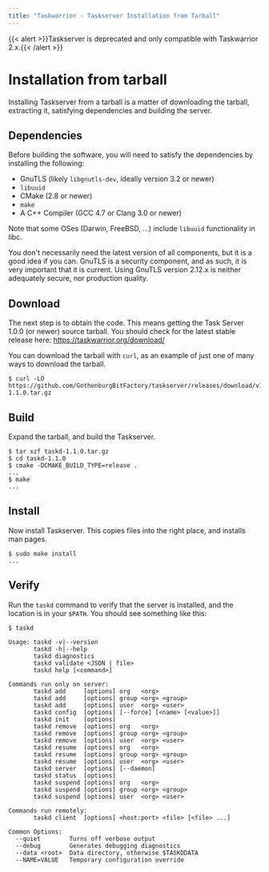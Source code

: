 ```yaml
---
title: "Taskwarrior - Taskserver Installation from Tarball"
---
```

{{< alert >}}Taskserver is deprecated and only compatible with Taskwarrior 2.x.{{< /alert >}}

# Installation from tarball

Installing Taskserver from a tarball is a matter of downloading the tarball, extracting it, satisfying dependencies and building the server.

## Dependencies

Before building the software, you will need to satisfy the dependencies by installing the following:

- GnuTLS (likely `libgnutls-dev`, ideally version 3.2 or newer)
- `libuuid`
- CMake (2.8 or newer)
- `make`
- A C++ Compiler (GCC 4.7 or Clang 3.0 or newer)

Note that some OSes (Darwin, FreeBSD, ...) include `libuuid` functionality in libc.

You don't necessarily need the latest version of all components, but it is a good idea if you can.
GnuTLS is a security component, and as such, it is very important that it is current.
Using GnuTLS version 2.12.x is neither adequately secure, nor production quality.

## Download

The next step is to obtain the code.
This means getting the Task Server 1.0.0 (or newer) source tarball.
You should check for the latest stable release here: <https://taskwarrior.org/download/>

You can download the tarball with `curl`, as an example of just one of many ways to download the tarball.

```
$ curl -LO https://github.com/GothenburgBitFactory/taskserver/releases/download/v1.1.0/taskd-1.1.0.tar.gz
```

## Build

Expand the tarball, and build the Taskserver.

```
$ tar xzf taskd-1.1.0.tar.gz
$ cd taskd-1.1.0
$ cmake -DCMAKE_BUILD_TYPE=release .
...
$ make
...
```

## Install

Now install Taskserver.
This copies files into the right place, and installs man pages.

```
$ sudo make install
...
```

## Verify

Run the `taskd` command to verify that the server is installed, and the location is in your `$PATH`. You should see something like this:

```
$ taskd

Usage: taskd -v|--version
       taskd -h|--help
       taskd diagnostics
       taskd validate <JSON | file>
       taskd help [<command>]

Commands run only on server:
       taskd add     [options] org   <org>
       taskd add     [options] group <org> <group>
       taskd add     [options] user  <org> <user>
       taskd config  [options] [--force] [<name> [<value>]]
       taskd init    [options]
       taskd remove  [options] org   <org>
       taskd remove  [options] group <org> <group>
       taskd remove  [options] user  <org> <user>
       taskd resume  [options] org   <org>
       taskd resume  [options] group <org> <group>
       taskd resume  [options] user  <org> <user>
       taskd server  [options] [--daemon]
       taskd status  [options]
       taskd suspend [options] org   <org>
       taskd suspend [options] group <org> <group>
       taskd suspend [options] user  <org> <user>

Commands run remotely:
       taskd client  [options] <host:port> <file> [<file> ...]

Common Options:
  --quiet        Turns off verbose output
  --debug        Generates debugging diagnostics
  --data <root>  Data directory, otherwise $TASKDDATA
  --NAME=VALUE   Temporary configuration override
```
